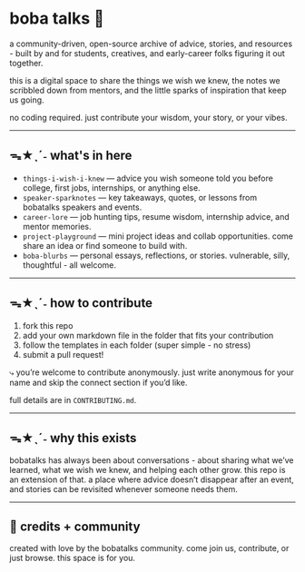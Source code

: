 # boba talks 🍵

a community-driven, open-source archive of advice, stories, and resources - built by and for students, creatives, and early-career folks figuring it out together.  

this is a digital space to share the things we wish we knew, the notes we scribbled down from mentors, and the little sparks of inspiration that keep us going.  

no coding required. just contribute your wisdom, your story, or your vibes.  

---

## ᯓ★ˎˊ˗ what's in here  

- `things-i-wish-i-knew` — advice you wish someone told you before college, first jobs, internships, or anything else.  
- `speaker-sparknotes` — key takeaways, quotes, or lessons from bobatalks speakers and events.  
- `career-lore` — job hunting tips, resume wisdom, internship advice, and mentor memories.  
- `project-playground` — mini project ideas and collab opportunities. come share an idea or find someone to build with.  
- `boba-blurbs` — personal essays, reflections, or stories. vulnerable, silly, thoughtful - all welcome.  

---

## ᯓ★ˎˊ˗ how to contribute  

1. fork this repo  
2. add your own markdown file in the folder that fits your contribution  
3. follow the templates in each folder (super simple - no stress)  
4. submit a pull request!  

⤷ you’re welcome to contribute anonymously. just write anonymous for your name and skip the connect section if you’d like.

full details are in `CONTRIBUTING.md`.  

---

## ᯓ★ˎˊ˗ why this exists  

bobatalks has always been about conversations - about sharing what we’ve learned, what we wish we knew, and helping each other grow. this repo is an extension of that. a place where advice doesn’t disappear after an event, and stories can be revisited whenever someone needs them.  

---

## 🍡 credits + community  

created with love by the bobatalks community. come join us, contribute, or just browse. this space is for you.  
